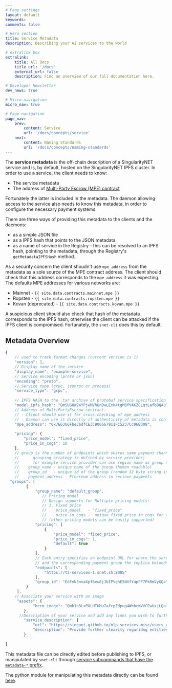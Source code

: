 ```yaml
---
# Page settings
layout: default
keywords:
comments: false

# Hero section
title: Service Metadata
description: Describing your AI services to the world

# extralink box
extralink:
    title: All Docs
    title_url: '/docs'
    external_url: false
    description: Find an overview of our full documentation here.

# Developer Newsletter
dev_news: true

# Micro navigation
micro_nav: true

# Page navigation
page_nav:
    prev:
        content: Service
        url: '/docs/concepts/service'
    next:
        content: Naming Standards
        url: '/docs/concepts/naming-standards'
---
```


The **service metadata** is the off-chain description of a SingularityNET service and is, by default, hosted on the SingularityNET IPFS cluster.
In order to use a service, the client needs to know:

* The service metadata
* The address of [Multi-Party Escrow (MPE) contract](/docs/concepts/multi-party-escrow)

Fortunately the latter is included in the metadata. The daemon allowing access to the service also needs to know this metadata, in order to configure the necessary payment systems.

There are three ways of providing this metadata to the clients and the daemons:

* as a simple JSON file
* as a IPFS hash that points to the JSON metadata
* as a name of service in the Registry - this can be resolved to an IPFS hash, pointing to the metadata, through the Registry's `getMetadataIPFSHash` method.

As a security concern the client shoudn't use `mpe_address` from the metadata as a sole source of the MPE contract address. The client should check that this address corresponds to the `mpe_address` it was expecting. The defaults MPE addresses for various networks are:

* Mainnet - `{{ site.data.contracts.mainnet.mpe }}`
* Ropsten - `{{ site.data.contracts.ropsten.mpe }}`
* Kovan (deprecated) - `{{ site.data.contracts.kovan.mpe }}`

A suspicious client should also check that hash of the metadata corresponds to the IPFS hash, otherwise the client can be attacked if the IPFS client is compromised.
Fortunately, the `snet-cli` does this by default.

## Metadata Overview

```js
{
    // used to track format changes (current version is 1)
    "version": 1,
    // Display name of the service
    "display_name": "example-service",
    // Service encoding (proto or json)
    "encoding": "proto",
    // Service type (grpc, jsonrpc or process)
    "service_type": "grpc",
   
    // IPFS HASH to the .tar archive of protobuf service specification
    "model_ipfs_hash": "QmSUGHW24YPjwMVhUnDwLExk4tgM8fVAKZCLqtLafbBQAu",
    // Address of MultiPartyEscrow contract.
    // - Client should use it for cross-checking of mpe_address
    // - Daemon can use it directly if authenticity of metadata is confirmed
    "mpe_address": "0x7E6366Fbe3bdfCE3C906667911FC5237Cc96BD08",
 
    "pricing": {
        "price_model": "fixed_price",
        "price_in_cogs": 10
    },
    // group is the number of endpoints which shares same payment channel
    //      grouping strategy is defined by service provider;
    //      for example service provider can use region name as group name
    //    group_name - unique name of the group (human readable)
    //    group_id   - unique id of the group (random 32 byte string in base64 encoding)
    //    payment_address - Ethereum address to recieve payments
  "groups": [
         {
             "group_name": "default_group",
                // Pricing model
                // Design supports for Multiple pricing models:
                // 1. Fixed price
                //    price_model   - "fixed_price"
                //    price_in_cogs -  unique fixed price in cogs for all method (1 AGI = 10^8 cogs)
                // (other pricing models can be easily supported)
             "pricing": [
                 {
                     "price_model": "fixed_price",
                     "price_in_cogs": 1,
                     "default": true
                 }
             ],
             // Each entry specifies an endpoint URL for where the service is available,
             // and the corresponding payment group the replica belonds to
             "endpoints": [
                 "https://tz-services-1.snet.sh:8005"
             ],
             "group_id": "EoFmN3nvaXpf6ew8jJbIPVghE5NXfYupFF7PkRmVyGQ="
         }
     ],
    // Associate your service with an image 
     "assets": {
            "hero_image": "Qmb1n3LxPXLHTUMu7afrpZdpug4WhhcmVVCEwUxjLQafq1/hero_named-entity-disambiguation.png"
        },
      //Description of your service and add any links you wish to further link it with 
        "service_description": {
            "url": "https://singnet.github.io/nlp-services-misc/users_guide/named-entity-disambiguation-service.html",
            "description": "Provide further clearity regaridng entities named within a piece of text. For example, \"Paris is the capital of France\", we would want to link \"Paris\" to Paris the city not Paris Hilton in this case."
        }
 
}
```

This metadata file can be directly edited before publishing to IPFS, or manipulated by `snet-cli` through [service subcommands that have the `metadata-*` prefix](http://snet-cli-docs.singularitynet.io/service.html#Sub-commands:).

The python module for manipulating this metadata directly can be found [here](https://github.com/singnet/snet-cli/blob/master/snet_cli/mpe_service_metadata.py).

